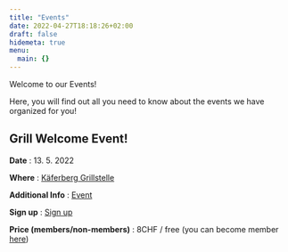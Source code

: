 ```yaml
---
title: "Events"
date: 2022-04-27T18:18:26+02:00
draft: false
hidemeta: true
menu:
  main: {}
---
```


Welcome to our Events!

Here, you will find out all you need to know about the events we have organized for you!

## Grill Welcome Event!

**Date**
: 13. 5. 2022

**Where** 
: [Käferberg Grillstelle](https://www.google.cz/maps/place/Grillstell+mit+Rost+und+Wiitsicht/@47.4017454,8.5088289,813m/data=!3m1!1e3!4m5!3m4!1s0x47900bf1d1599e21:0x120905caab0befa3!8m2!3d47.4017454!4d8.5104489)

**Additional Info**
: [Event](http://www.cssz.ch/posts/welcome-event)

**Sign up**
: [Sign up](https://forms.gle/uJ8F6GE1woBxnx1f7)

**Price (members/non-members)**
: 8CHF / free (you can become member [here](https://forms.gle/qn6sZEmELCgtTSSr5))